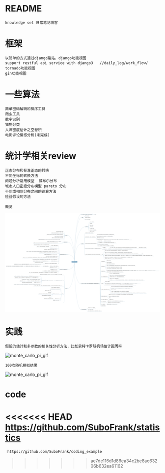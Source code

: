 # README
    knowledge set 日常笔记博客


# 框架
    以简单的方式通过django建站，django功能视图
    support restful api service with django3   //daily_log/work_flow/
    tornado功能视图
    gin功能视图


# 一些算法
    简单密码解码和排序工具
    爬虫工具
    数字识别
    猫狗分类
    人流密度估计之空卷积
    电影评论情感分析(未完成)

    
# 统计学相关review
    正态分布和标准正态的转换
    不同坐标的转换方法
    问题分析常用模型  威布尔分布
    城市人口密度分布模型 pareto 分布
    不同或相同分布之间的运算方法
    检验假设的方法
    
    概览
   ![info_statistics](./DiscriPng/info-statistics.svg)   
   
# 实践    

    假设的估计和多参数的相关性分析方法，比如蒙特卡罗随机场估计圆周率
   ![monte_carlo_pi_gif](./DiscriPng/Monte_Carlo_Pi_30K.gif)
   
    100次随机模拟结果
   ![monte_carlo_pi_gif](./DiscriPng/2019-09-08_carlo.gif)
   
# code
<<<<<<< HEAD
     https://github.com/SuboFrank/statistics
=======
     https://github.com/SuboFrank/coding_example
>>>>>>> ae7de116d1d86ea34c2be8ac63206b632ea61162
